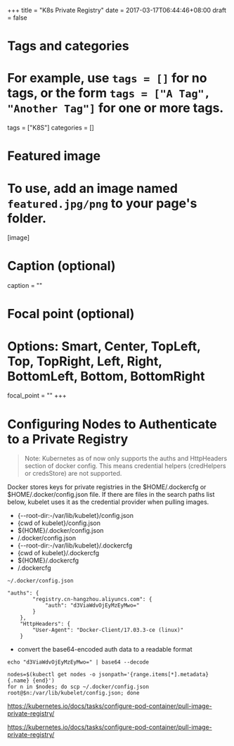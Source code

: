 +++
title = "K8s Private Registry"
date = 2017-03-17T06:44:46+08:00
draft = false

# Tags and categories
# For example, use `tags = []` for no tags, or the form `tags = ["A Tag", "Another Tag"]` for one or more tags.
tags = ["K8S"]
categories = []

# Featured image
# To use, add an image named `featured.jpg/png` to your page's folder. 
[image]
  # Caption (optional)
  caption = ""

  # Focal point (optional)
  # Options: Smart, Center, TopLeft, Top, TopRight, Left, Right, BottomLeft, Bottom, BottomRight
  focal_point = ""
+++


# Configuring Nodes to Authenticate to a Private Registry

>Note: Kubernetes as of now only supports the auths and HttpHeaders section of docker config. This means credential helpers (credHelpers or credsStore) are not supported.

Docker stores keys for private registries in the $HOME/.dockercfg or $HOME/.docker/config.json file. If there are files in the search paths list below, kubelet uses it as the credential provider when pulling images.

  + {--root-dir:-/var/lib/kubelet}/config.json
  + {cwd of kubelet}/config.json
  + ${HOME}/.docker/config.json
  + /.docker/config.json
  + {--root-dir:-/var/lib/kubelet}/.dockercfg
  + {cwd of kubelet}/.dockercfg
  + ${HOME}/.dockercfg
  + /.dockercfg


`~/.docker/config.json`

```
"auths": {		
		"registry.cn-hangzhou.aliyuncs.com": {
			"auth": "d3ViaWdvOjEyMzEyMwo="
		}
	},
	"HttpHeaders": {
		"User-Agent": "Docker-Client/17.03.3-ce (linux)"
	}
```

- convert the base64-encoded auth data to a readable format

```
echo "d3ViaWdvOjEyMzEyMwo=" | base64 --decode 
```


```
nodes=$(kubectl get nodes -o jsonpath='{range.items[*].metadata}{.name} {end}')
for n in $nodes; do scp ~/.docker/config.json root@$n:/var/lib/kubelet/config.json; done
```



https://kubernetes.io/docs/tasks/configure-pod-container/pull-image-private-registry/



https://kubernetes.io/docs/tasks/configure-pod-container/pull-image-private-registry/